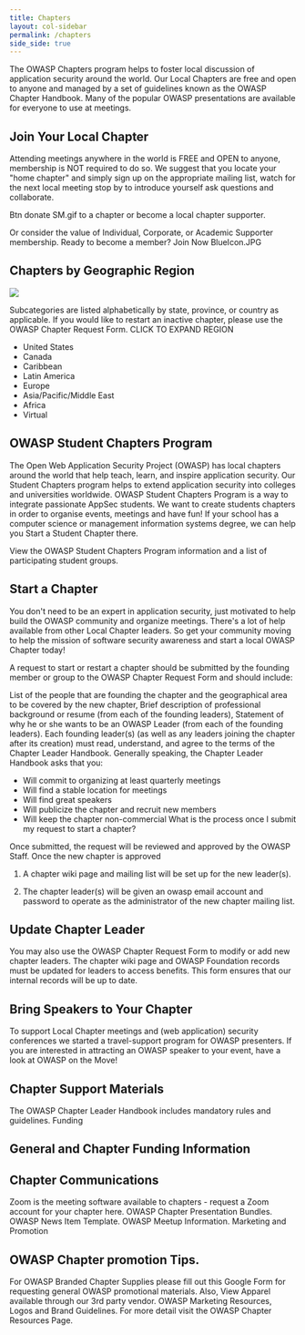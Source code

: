 ```yaml
---
title: Chapters
layout: col-sidebar
permalink: /chapters
side_side: true
---
```


The OWASP Chapters program helps to foster local discussion of application security around the world. Our Local Chapters are free and open to anyone and managed by a set of guidelines known as the OWASP Chapter Handbook. Many of the popular OWASP presentations are available for everyone to use at meetings.

## Join Your Local Chapter
Attending meetings anywhere in the world is FREE and OPEN to anyone, membership is NOT required to do so. We suggest that you locate your "home chapter" and simply sign up on the appropriate mailing list, watch for the next local meeting stop by to introduce yourself ask questions and collaborate.

Btn donate SM.gif to a chapter or become a local chapter supporter.

Or consider the value of Individual, Corporate, or Academic Supporter membership. Ready to become a member? Join Now BlueIcon.JPG

## Chapters by Geographic Region

<img src="https://maps.googleapis.com/maps/api/staticmap?markers=size:tiny|-15.78,-47.91|50.06,19.96|60.17,24.94|1.300,103.8|38.91,-76.99|25.78,-80.20|30.40,-88.90|30.75,76.78|-43.53,172.6|-41.28,174.8|5.110,-1.250|18.96,72.82|39.99,-83.00|34.11,-117.7|32.79,-96.80|28.03,-80.60|35.04,-85.31|16.57,80.36|49.98,36.22|42.35,-83.06|34.75,-92.28|51.11,17.03|41.89,-87.64|43.65,-79.38|-1.290,36.82|28.98,77.71|35.49,-97.56|36.07,-95.90|43.60,-96.70|40.59,-74.62|-22.91,-43.20|42.69,23.31|-37.81,145.0|29.33,47.97|18.53,73.84|37.56,127.0|-20.17,57.51|39.02,-76.45|29.73,-95.37|35.18,-89.76|38.58,-121.5|45.76,21.23|43.04,-76.15|52.48,-1.910|36.58,-76.31|38.94,-77.35|52.29,-1.590|35.20,-106.6|53.48,-2.230|28.58,77.33|52.20,-2.240|50.26,28.66|52.67,-8.630|39.17,-76.85|43.17,-77.60|38.40,-82.44|46.95,7.440|36.17,-86.78|55.68,12.57|43.04,-87.92|49.14,9.220|28.61,-81.20|32.72,-117.2|41.15,-8.620|42.65,-73.75|37.54,-77.44|12.97,77.56|43.47,-80.51|53.48,-2.250|-5.800,-35.22|39.96,-75.15|28.67,77.21|44.97,-93.08|-2.210,-79.90|42.37,-71.10|9.930,-84.08|40.71,-74.01|40.45,-79.99|40.42,-3.710|38.25,-85.78|45.50,-122.7|42.90,-78.88|33.71,-117.7|40.04,-105.3|50.73,-1.880|41.52,-74.06|-33.93,18.46|53.60,-113.4|-33.01,-71.55|31.96,35.95|38.91,-77.02|59.91,10.75|42.76,-71.47|12.92,79.13|21.12,-101.7|54.94,-7.740|36.17,-115.1|48.86,2.340|8.970,-79.53|-34.87,-56.17|28.03,73.32|45.43,-75.62|21.31,-157.8|35.41,-80.85|48.22,16.37|54.60,-5.890|52.06,-2.730|15.38,44.21|51.49,-2.500|39.74,-75.55|33.97,-118.2|22.72,75.86|52.07,1.140|-19.92,-43.94|41.82,-71.41|35.83,-78.84|41.76,-72.69|34.29,-118.4|23.70,90.39|39.54,-76.36|5.060,-75.52|55.00,-1.600|25.30,51.51|33.83,-118.4|24.65,46.77|5.560,-0.2000|6.250,-75.59|-6.180,106.8|39.68,-105.0|26.23,78.17|39.91,-86.13|29.38,79.45|-33.87,151.2|49.28,-123.0|8.510,76.95|6.170,1.350|32.87,13.18|38.83,-104.8|30.33,-81.77|23.03,72.58|10.36,77.97|-20.31,-40.31|37.79,-122.4|41.65,-0.8900|53.55,10.00|52.37,4.890|61.52,23.76|-0.1900,-78.50|26.07,-80.22|48.79,9.190|11.00,-74.82|-36.85,174.8|10.40,-75.50|46.21,6.140|42.47,-83.29|15.47,-88.03|21.16,79.08|33.72,73.06|40.82,-96.78|41.72,44.79|47.51,19.08|41.60,-93.63|29.75,-95.42|43.25,-2.930|52.21,0.1300|56.16,10.20|40.72,-73.69|23.24,77.40|37.41,-122.1|-13.52,-71.99|45.45,-75.69|18.46,-66.11|53.42,-2.990|-23.53,-46.63|12.30,76.64|32.07,34.77|47.64,-122.4|51.47,7.000|52.40,9.730|55.75,37.62|29.72,-95.22|57.78,14.17|37.35,-122.0&size=600x300&style=feature:administrative%7Cvisibility:off&style=feature:landscape%7Ccolor:0xffffff&style=feature:landscape%7Celement:labels%7Cvisibility:off&style=feature:landscape.man_made%7Celement:geometry%7Ccolor:0xffffff&style=feature:poi%7Cvisibility:off&style=feature:road%7Cvisibility:off&style=feature:transit%7Cvisibility:off&astyle=feature:water%7Ccolor:0xabd7df&scale=2&zoom=1&key=AIzaSyBUeXBzY9ZlBsRkj4TynN1yK4SiFemY-5g"/>

Subcategories are listed alphabetically by state, province, or country as applicable. If you would like to restart an inactive chapter, please use the OWASP Chapter Request Form. CLICK TO EXPAND REGION

* United States
* Canada
* Caribbean
* Latin America
* Europe
* Asia/Pacific/Middle East
* Africa
* Virtual

## OWASP Student Chapters Program
The Open Web Application Security Project (OWASP) has local chapters around the world that help teach, learn, and inspire application security. Our Student Chapters program helps to extend application security into colleges and universities worldwide. OWASP Student Chapters Program is a way to integrate passionate AppSec students. We want to create students chapters in order to organise events, meetings and have fun! If your school has a computer science or management information systems degree, we can help you Start a Student Chapter there.

View the OWASP Student Chapters Program information and a list of participating student groups.

## Start a Chapter
You don't need to be an expert in application security, just motivated to help build the OWASP community and organize meetings. There's a lot of help available from other Local Chapter leaders. So get your community moving to help the mission of software security awareness and start a local OWASP Chapter today!

A request to start or restart a chapter should be submitted by the founding member or group to the OWASP Chapter Request Form and should include:

List of the people that are founding the chapter and the geographical area to be covered by the new chapter,
Brief description of professional background or resume (from each of the founding leaders),
Statement of why he or she wants to be an OWASP Leader (from each of the founding leaders).
Each founding leader(s) (as well as any leaders joining the chapter after its creation) must read, understand, and agree to the terms of the Chapter Leader Handbook.
Generally speaking, the Chapter Leader Handbook asks that you:
* Will commit to organizing at least quarterly meetings
* Will find a stable location for meetings
* Will find great speakers
* Will publicize the chapter and recruit new members
* Will keep the chapter non-commercial
What is the process once I submit my request to start a chapter?

Once submitted, the request will be reviewed and approved by the OWASP Staff. Once the new chapter is approved

1. A chapter wiki page and mailing list will be set up for the new leader(s).

2. The chapter leader(s) will be given an owasp email account and password to operate as the administrator of the new chapter mailing list.

## Update Chapter Leader
You may also use the OWASP Chapter Request Form to modify or add new chapter leaders. The chapter wiki page and OWASP Foundation records must be updated for leaders to access benefits. This form ensures that our internal records will be up to date.

## Bring Speakers to Your Chapter
To support Local Chapter meetings and (web application) security conferences we started a travel-support program for OWASP presenters. If you are interested in attracting an OWASP speaker to your event, have a look at OWASP on the Move!

## Chapter Support Materials
The OWASP Chapter Leader Handbook includes mandatory rules and guidelines.
Funding

## General and Chapter Funding Information
## Chapter Communications

Zoom is the meeting software available to chapters - request a Zoom account for your chapter here.
OWASP Chapter Presentation Bundles.
OWASP News Item Template.
OWASP Meetup Information.
Marketing and Promotion

## OWASP Chapter promotion Tips.
For OWASP Branded Chapter Supplies please fill out this Google Form for requesting general OWASP promotional materials. Also, View Apparel available through our 3rd party vendor.
OWASP Marketing Resources, Logos and Brand Guidelines.
For more detail visit the OWASP Chapter Resources Page.


